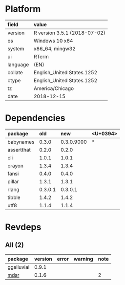 # Platform

|field    |value                        |
|:--------|:----------------------------|
|version  |R version 3.5.1 (2018-07-02) |
|os       |Windows 10 x64               |
|system   |x86_64, mingw32              |
|ui       |RTerm                        |
|language |(EN)                         |
|collate  |English_United States.1252   |
|ctype    |English_United States.1252   |
|tz       |America/Chicago              |
|date     |2018-12-15                   |

# Dependencies

|package    |old     |new        |<U+0394>  |
|:----------|:-------|:----------|:--|
|babynames  |0.3.0   |0.3.0.9000 |*  |
|assertthat |0.2.0   |0.2.0      |   |
|cli        |1.0.1   |1.0.1      |   |
|crayon     |1.3.4   |1.3.4      |   |
|fansi      |0.4.0   |0.4.0      |   |
|pillar     |1.3.1   |1.3.1      |   |
|rlang      |0.3.0.1 |0.3.0.1    |   |
|tibble     |1.4.2   |1.4.2      |   |
|utf8       |1.1.4   |1.1.4      |   |

# Revdeps

## All (2)

|package                  |version |error |warning |note |
|:------------------------|:-------|:-----|:-------|:----|
|ggalluvial               |0.9.1   |      |        |     |
|[mdsr](problems.md#mdsr) |0.1.6   |      |        |2    |

